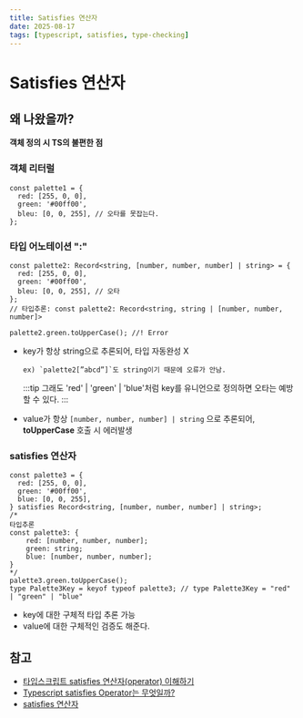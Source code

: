 ```yaml
---
title: Satisfies 연산자
date: 2025-08-17
tags: [typescript, satisfies, type-checking]
---
```


# Satisfies 연산자

## 왜 나왔을까?

**객체 정의 시 TS의 불편한 점**

### 객체 리터럴

```tsx
const palette1 = {
  red: [255, 0, 0],
  green: '#00ff00',
  bleu: [0, 0, 255], // 오타를 못잡는다.
};
```

### 타입 어노테이션 ":"

```tsx
const palette2: Record<string, [number, number, number] | string> = {
  red: [255, 0, 0],
  green: '#00ff00',
  bleu: [0, 0, 255], // 오타
};
// 타입추론: const palette2: Record<string, string | [number, number, number]>

palette2.green.toUpperCase(); //! Error
```

- key가 항상 string으로 추론되어, 타입 자동완성 X

      ex) `palette2[”abcd”]`도 string이기 때문에 오류가 안남.

  :::tip
  그래도 'red' | 'green' | 'blue'처럼 key를 유니언으로 정의하면 오타는 예방할 수 있다.
  :::

- value가 항상 `[number, number, number] | string` 으로 추론되어, **toUpperCase** 호출 시 에러발생

### satisfies 연산자

```tsx
const palette3 = {
  red: [255, 0, 0],
  green: '#00ff00',
  blue: [0, 0, 255],
} satisfies Record<string, [number, number, number] | string>;
/*
타입추론
const palette3: {
    red: [number, number, number];
    green: string;
    blue: [number, number, number];
}
*/
palette3.green.toUpperCase();
type Palette3Key = keyof typeof palette3; // type Palette3Key = "red" | "green" | "blue"
```

- key에 대한 구체적 타입 추론 가능
- value에 대한 구체적인 검증도 해준다.

## 참고

- [타입스크립트 satisfies 연산자(operator) 이해하기](https://mycodings.fly.dev/blog/2023-07-14-understanding-typescript-satisfies-operator)
- [Typescript satisfies Operator는 무엇일까?](https://velog.io/@keumky1/Typescript-satisfiesOperator%EB%8A%94-%EB%AC%B4%EC%97%87%EC%9D%BC%EA%B9%8C)
- [satisfies 연산자](https://www.zerocho.com/category/TypeScript/post/638c327844d418915ee64b0b)
